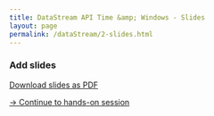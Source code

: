```yaml
---
title: DataStream API Time &amp; Windows - Slides
layout: page
permalink: /dataStream/2-slides.html
---
```


### **Add slides**

<!--
<iframe src="https://www.slideshare.net/slideshow/embed_code/key/hzjfiRCV5kf4YA" width="680" height="571" frameborder="0" marginwidth="0" marginheight="0" scrolling="no"></iframe>
-->

[Download slides as PDF]({{site.baseurl}}/slides/flink_stream_basics.pdf)

[-> Continue to hands-on session]({{site.baseurl}}/dataStream/2-handsOn.html)